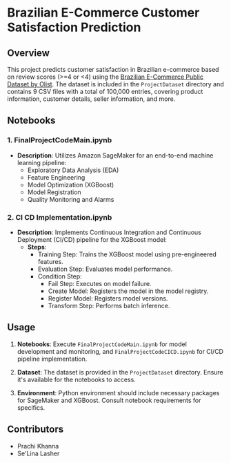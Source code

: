 # Brazilian E-Commerce Customer Satisfaction Prediction

## Overview

This project predicts customer satisfaction in Brazilian e-commerce based on review scores (>=4 or <4) using the [Brazilian E-Commerce Public Dataset by Olist](https://www.kaggle.com/olistbr/brazilian-ecommerce/data). The dataset is included in the `ProjectDataset` directory and contains 9 CSV files with a total of 100,000 entries, covering product information, customer details, seller information, and more.

## Notebooks

### 1. FinalProjectCodeMain.ipynb

- **Description**: Utilizes Amazon SageMaker for an end-to-end machine learning pipeline:
  - Exploratory Data Analysis (EDA)
  - Feature Engineering
  - Model Optimization (XGBoost)
  - Model Registration
  - Quality Monitoring and Alarms

### 2. CI CD Implementation.ipynb

- **Description**: Implements Continuous Integration and Continuous Deployment (CI/CD) pipeline for the XGBoost model:
  - **Steps**:
    - Training Step: Trains the XGBoost model using pre-engineered features.
    - Evaluation Step: Evaluates model performance.
    - Condition Step:
      - Fail Step: Executes on model failure.
      - Create Model: Registers the model in the model registry.
      - Register Model: Registers model versions.
      - Transform Step: Performs batch inference.

## Usage

1. **Notebooks**: Execute `FinalProjectCodeMain.ipynb` for model development and monitoring, and `FinalProjectCodeCICD.ipynb` for CI/CD pipeline implementation.

2. **Dataset**: The dataset is provided in the `ProjectDataset` directory. Ensure it's available for the notebooks to access.

3. **Environment**: Python environment should include necessary packages for SageMaker and XGBoost. Consult notebook requirements for specifics.

## Contributors

- Prachi Khanna
- Se'Lina Lasher
